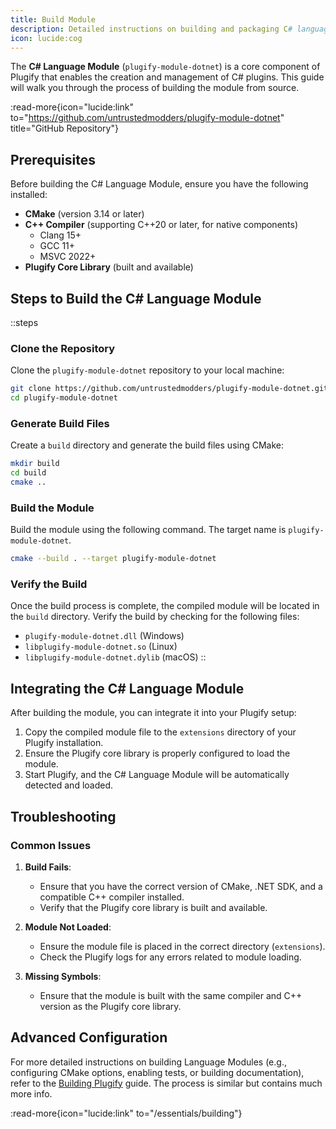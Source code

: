 ```yaml
---
title: Build Module
description: Detailed instructions on building and packaging C# language module.
icon: lucide:cog
---
```


The **C# Language Module** (`plugify-module-dotnet`) is a core component of Plugify that enables the creation and management of C# plugins. This guide will walk you through the process of building the module from source.

:read-more{icon="lucide:link" to="https://github.com/untrustedmodders/plugify-module-dotnet" title="GitHub Repository"}

## **Prerequisites**

Before building the C# Language Module, ensure you have the following installed:

- **CMake** (version 3.14 or later)
- **C++ Compiler** (supporting C++20 or later, for native components)
    - Clang 15+
    - GCC 11+
    - MSVC 2022+
- **Plugify Core Library** (built and available)

## **Steps to Build the C# Language Module**

::steps
### **Clone the Repository**
Clone the `plugify-module-dotnet` repository to your local machine:

```bash
git clone https://github.com/untrustedmodders/plugify-module-dotnet.git --recursive
cd plugify-module-dotnet
```

### **Generate Build Files**
Create a `build` directory and generate the build files using CMake:

```bash
mkdir build
cd build
cmake ..
```

### **Build the Module**
Build the module using the following command. The target name is `plugify-module-dotnet`.

```bash
cmake --build . --target plugify-module-dotnet
```

### **Verify the Build**
Once the build process is complete, the compiled module will be located in the `build` directory. Verify the build by checking for the following files:
- `plugify-module-dotnet.dll` (Windows)
- `libplugify-module-dotnet.so` (Linux)
- `libplugify-module-dotnet.dylib` (macOS)
::

## **Integrating the C# Language Module**

After building the module, you can integrate it into your Plugify setup:

1. Copy the compiled module file to the `extensions` directory of your Plugify installation.
2. Ensure the Plugify core library is properly configured to load the module.
3. Start Plugify, and the C# Language Module will be automatically detected and loaded.

## **Troubleshooting**

### **Common Issues**
1. **Build Fails**:
    - Ensure that you have the correct version of CMake, .NET SDK, and a compatible C++ compiler installed.
    - Verify that the Plugify core library is built and available.

2. **Module Not Loaded**:
    - Ensure the module file is placed in the correct directory (`extensions`).
    - Check the Plugify logs for any errors related to module loading.

3. **Missing Symbols**:
    - Ensure that the module is built with the same compiler and C++ version as the Plugify core library.

## **Advanced Configuration**

For more detailed instructions on building Language Modules (e.g., configuring CMake options, enabling tests, or building documentation), refer to the [Building Plugify](/essentials/building) guide. The process is similar but contains much more info.

:read-more{icon="lucide:link" to="/essentials/building"}
